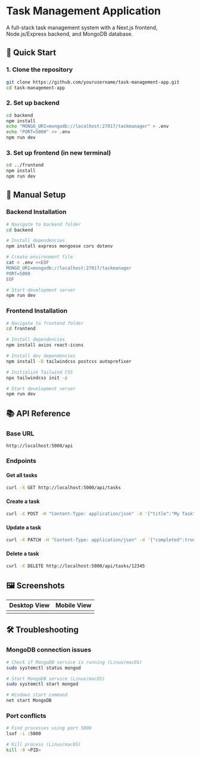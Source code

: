 # Task Management Application



A full-stack task management system with a Next.js frontend, Node.js/Express backend, and MongoDB database.

## 🚀 Quick Start

### 1. Clone the repository

```bash
git clone https://github.com/yourusername/task-management-app.git
cd task-management-app
```

### 2. Set up backend

```bash
cd backend
npm install
echo "MONGO_URI=mongodb://localhost:27017/taskmanager" > .env
echo "PORT=5000" >> .env
npm run dev
```

### 3. Set up frontend (in new terminal)

```bash
cd ../frontend
npm install
npm run dev
```

## 🔧 Manual Setup

### Backend Installation

```bash
# Navigate to backend folder
cd backend

# Install dependencies
npm install express mongoose cors dotenv

# Create environment file
cat > .env <<EOF
MONGO_URI=mongodb://localhost:27017/taskmanager
PORT=5000
EOF

# Start development server
npm run dev
```

### Frontend Installation

```bash
# Navigate to frontend folder
cd frontend

# Install dependencies
npm install axios react-icons

# Install dev dependencies
npm install -D tailwindcss postcss autoprefixer

# Initialize Tailwind CSS
npx tailwindcss init -p

# Start development server
npm run dev
```

## 📚 API Reference

### Base URL

```
http://localhost:5000/api
```

### Endpoints

#### Get all tasks

```bash
curl -X GET http://localhost:5000/api/tasks
```

#### Create a task

```bash
curl -X POST -H "Content-Type: application/json" -d '{"title":"My Task"}' http://localhost:5000/api/tasks
```

#### Update a task

```bash
curl -X PATCH -H "Content-Type: application/json" -d '{"completed":true}' http://localhost:5000/api/tasks/12345
```

#### Delete a task

```bash
curl -X DELETE http://localhost:5000/api/tasks/12345
```

## 🖼️ Screenshots

| Desktop View | Mobile View |
| ------------ | ----------- |
|              |             |

## 🛠️ Troubleshooting

### MongoDB connection issues

```bash
# Check if MongoDB service is running (Linux/macOS)
sudo systemctl status mongod

# Start MongoDB service (Linux/macOS)
sudo systemctl start mongod

# Windows start command
net start MongoDB
```

### Port conflicts

```bash
# Find processes using port 5000
lsof -i :5000

# Kill process (Linux/macOS)
kill -9 <PID>
```

##

